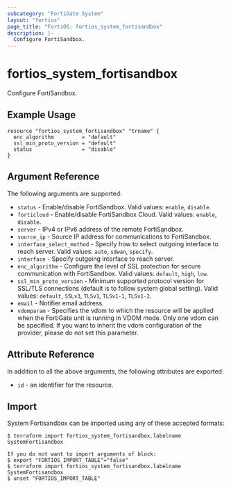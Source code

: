 ```yaml
---
subcategory: "FortiGate System"
layout: "fortios"
page_title: "FortiOS: fortios_system_fortisandbox"
description: |-
  Configure FortiSandbox.
---
```


# fortios_system_fortisandbox
Configure FortiSandbox.

## Example Usage

```hcl
resource "fortios_system_fortisandbox" "trname" {
  enc_algorithm         = "default"
  ssl_min_proto_version = "default"
  status                = "disable"
}
```

## Argument Reference

The following arguments are supported:

* `status` - Enable/disable FortiSandbox. Valid values: `enable`, `disable`.
* `forticloud` - Enable/disable FortiSandbox Cloud. Valid values: `enable`, `disable`.
* `server` - IPv4 or IPv6 address of the remote FortiSandbox.
* `source_ip` - Source IP address for communications to FortiSandbox.
* `interface_select_method` - Specify how to select outgoing interface to reach server. Valid values: `auto`, `sdwan`, `specify`.
* `interface` - Specify outgoing interface to reach server.
* `enc_algorithm` - Configure the level of SSL protection for secure communication with FortiSandbox. Valid values: `default`, `high`, `low`.
* `ssl_min_proto_version` - Minimum supported protocol version for SSL/TLS connections (default is to follow system global setting). Valid values: `default`, `SSLv3`, `TLSv1`, `TLSv1-1`, `TLSv1-2`.
* `email` - Notifier email address.
* `vdomparam` - Specifies the vdom to which the resource will be applied when the FortiGate unit is running in VDOM mode. Only one vdom can be specified. If you want to inherit the vdom configuration of the provider, please do not set this parameter.


## Attribute Reference

In addition to all the above arguments, the following attributes are exported:
* `id` - an identifier for the resource.

## Import

System Fortisandbox can be imported using any of these accepted formats:
```
$ terraform import fortios_system_fortisandbox.labelname SystemFortisandbox

If you do not want to import arguments of block:
$ export "FORTIOS_IMPORT_TABLE"="false"
$ terraform import fortios_system_fortisandbox.labelname SystemFortisandbox
$ unset "FORTIOS_IMPORT_TABLE"
```
